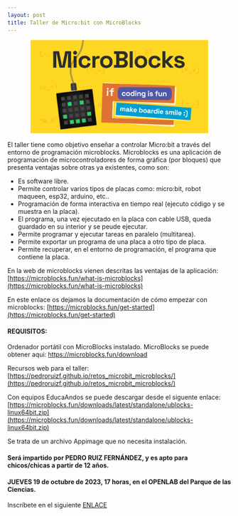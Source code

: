 ```yaml
---
layout: post
title: Taller de Micro:bit con MicroBlocks
---
```

<center>
<img src="/images/microblocks.png" width="400" />
</center>

El taller tiene como objetivo enseñar a controlar Micro:bit a través del entorno de programación microblocks.
Microblocks es una aplicación de programación de microcontroladores de forma gráfica (por bloques) que presenta ventajas sobre otras ya existentes, como son:

- Es software libre.
- Permite controlar varios tipos de placas como: micro:bit, robot maqueen, esp32, arduino, etc..
- Programación de forma interactiva en tiempo real (ejecuto código y se muestra en la placa).
- El programa, una vez ejecutado en la placa con cable USB, queda guardado en su interior y se peude ejecutar.
- Permite programar y ejecutar tareas en paralelo (multitarea).
- Permite exportar un programa de una placa a otro tipo de placa.
- Permite recuperar, en el entorno de programación, el programa que contiene la placa.
   







En la web de microblocks vienen descritas las ventajas de la aplicación: [https://microblocks.fun/what-is-microblocks](https://microblocks.fun/what-is-microblocks)

En este enlace os dejamos la documentación de cómo empezar con microblocks: [https://microblocks.fun/get-started](https://microblocks.fun/get-started)


#### REQUISITOS:
  
Ordenador portátil con MicroBlocks instalado. MicroBlocks se puede obtener aqui: [https://microblocks.fun/download
](https://microblocks.fun/download)

Recursos web para el taller: [https://pedroruizf.github.io/retos_microbit_microblocks/](https://pedroruizf.github.io/retos_microbit_microblocks/)



Con equipos EducaAndos se puede descargar desde el siguente enlace: [https://microblocks.fun/downloads/latest/standalone/ublocks-linux64bit.zip](https://microblocks.fun/downloads/latest/standalone/ublocks-linux64bit.zip)

Se trata de un archivo Appimage que no necesita instalación.

#### Será impartido por PEDRO RUIZ FERNÁNDEZ, y es apto para chicos/chicas a partir de 12 años.

#### JUEVES 19 de octubre de 2023, 17 horas, en el OPENLAB del Parque de las Ciencias.





 Inscríbete en el siguiente [ENLACE](https://forms.gle/Zzz88sM8goPjGsz58)
